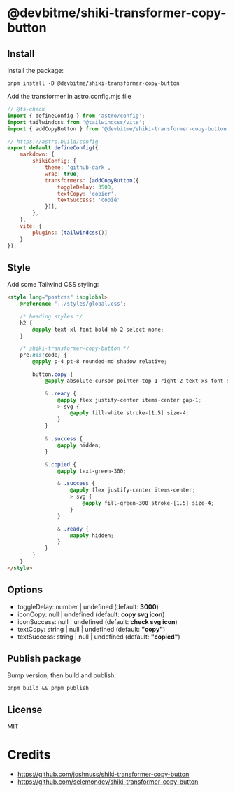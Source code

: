 # @devbitme/shiki-transformer-copy-button

## Install

Install the package:

`pnpm install -D @devbitme/shiki-transformer-copy-button`

Add the transformer in astro.config.mjs file

```mjs
// @ts-check
import { defineConfig } from 'astro/config';
import tailwindcss from '@tailwindcss/vite';
import { addCopyButton } from '@devbitme/shiki-transformer-copy-button';

// https://astro.build/config
export default defineConfig({
	markdown: {
		shikiConfig: {
			theme: 'github-dark',
			wrap: true,
			transformers: [addCopyButton({
				toggleDelay: 3500,
				textCopy: 'copier',
				textSuccess: 'copié'
			})],
		},
	},
	vite: {
		plugins: [tailwindcss()]
	}
});
```

## Style

Add some Tailwind CSS styling:

```html
<style lang="postcss" is:global>
	@reference '../styles/global.css';

	/* heading styles */
	h2 {
		@apply text-xl font-bold mb-2 select-none;
	}

	/* shiki-transformer-copy-button */
	pre:has(code) {
		@apply p-4 pt-8 rounded-md shadow relative;

		button.copy {
			@apply absolute cursor-pointer top-1 right-2 text-xs font-semibold text-white transition-opacity;

			& .ready {
				@apply flex justify-center items-center gap-1;
				> svg {
					@apply fill-white stroke-[1.5] size-4; 
				}
			}

			& .success {
				@apply hidden;
			}

			&.copied {
				@apply text-green-300;

				& .success {
					@apply flex justify-center items-center;
					> svg {
						@apply fill-green-300 stroke-[1.5] size-4; 
					}
				}

				& .ready {
					@apply hidden;
				}
			}
		}
	}
</style>
```

## Options

- toggleDelay: number | undefined (default: **3000**)
- iconCopy: null | undefined (default: **copy svg icon**)
- iconSuccess: null | undefined (default: **check svg icon**)
- textCopy: string | null | undefined (default: **"copy"**)
- textSuccess: string | null | undefined (default: **"copied"**)

## Publish package

Bump version, then build and publish:

`pnpm build && pnpm publish`

## License

MIT

# Credits

- https://github.com/joshnuss/shiki-transformer-copy-button
- https://github.com/selemondev/shiki-transformer-copy-button
